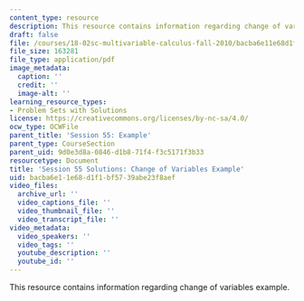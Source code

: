 ```yaml
---
content_type: resource
description: This resource contains information regarding change of variables example.
draft: false
file: /courses/18-02sc-multivariable-calculus-fall-2010/bacba6e11e68d1f1bf5739abe23f8aef_MIT18_02SC_pb_55_comb.pdf
file_size: 163281
file_type: application/pdf
image_metadata:
  caption: ''
  credit: ''
  image-alt: ''
learning_resource_types:
- Problem Sets with Solutions
license: https://creativecommons.org/licenses/by-nc-sa/4.0/
ocw_type: OCWFile
parent_title: 'Session 55: Example'
parent_type: CourseSection
parent_uid: 9d0e3d8a-0846-d1b8-71f4-f3c5171f3b33
resourcetype: Document
title: 'Session 55 Solutions: Change of Variables Example'
uid: bacba6e1-1e68-d1f1-bf57-39abe23f8aef
video_files:
  archive_url: ''
  video_captions_file: ''
  video_thumbnail_file: ''
  video_transcript_file: ''
video_metadata:
  video_speakers: ''
  video_tags: ''
  youtube_description: ''
  youtube_id: ''
---
```

This resource contains information regarding change of variables example.